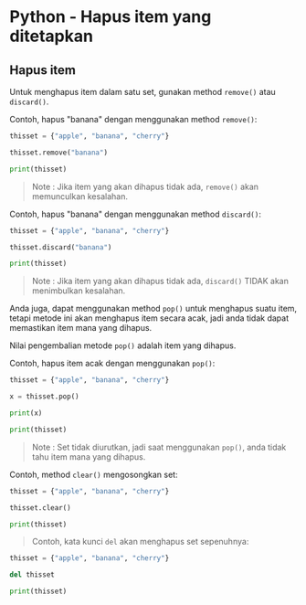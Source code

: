 # Python - Hapus item yang ditetapkan
## Hapus item
Untuk menghapus item dalam satu set, gunakan method `remove()` atau `discard()`.

Contoh, hapus "banana" dengan menggunakan method `remove()`:

```py
thisset = {"apple", "banana", "cherry"}

thisset.remove("banana")

print(thisset)
```

> Note : Jika item yang akan dihapus tidak ada, `remove()` akan memunculkan kesalahan.

Contoh, hapus "banana" dengan menggunakan method `discard()`:

```py
thisset = {"apple", "banana", "cherry"}

thisset.discard("banana")

print(thisset)
```

> Note : Jika item yang akan dihapus tidak ada, `discard()` TIDAK akan menimbulkan kesalahan.

Anda juga, dapat menggunakan method `pop()` untuk menghapus suatu item, tetapi metode ini akan menghapus item secara acak, jadi anda tidak dapat memastikan item mana yang dihapus.

Nilai pengembalian metode `pop()` adalah item yang dihapus.

Contoh, hapus item acak dengan menggunakan `pop()`:

```py
thisset = {"apple", "banana", "cherry"}

x = thisset.pop()

print(x)

print(thisset)
```

> Note : Set tidak diurutkan, jadi saat menggunakan `pop()`, anda tidak tahu item mana yang dihapus.

Contoh, method `clear()` mengosongkan set:

```py
thisset = {"apple", "banana", "cherry"}

thisset.clear()

print(thisset)
```

> Contoh, kata kunci `del` akan menghapus set sepenuhnya:

```py
thisset = {"apple", "banana", "cherry"}

del thisset

print(thisset)
```
